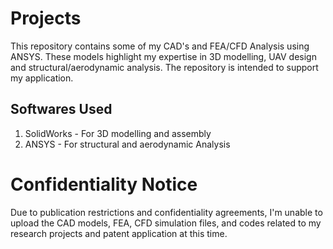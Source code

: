 # Projects

This repository contains some of my CAD's and FEA/CFD Analysis using ANSYS. These models highlight my expertise in 3D modelling, UAV design and structural/aerodynamic analysis. The repository is intended to support my application.

## Softwares Used
1. SolidWorks - For 3D modelling and assembly
2. ANSYS - For structural and aerodynamic Analysis

# Confidentiality Notice  
Due to publication restrictions and confidentiality agreements, I'm unable to upload the CAD models, FEA, CFD simulation files, and codes related to my research projects and patent application at this time.
